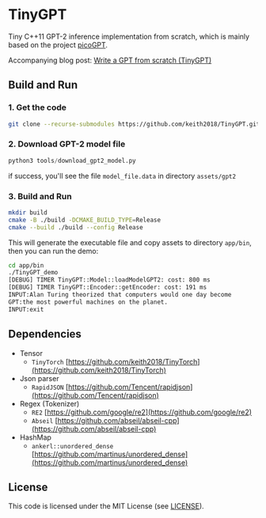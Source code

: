# TinyGPT
Tiny C++11 GPT-2 inference implementation from scratch, which is mainly based on the project [picoGPT](https://github.com/jaymody/picoGPT).

Accompanying blog post: [Write a GPT from scratch (TinyGPT)](https://robot9.me/write-gpt-from-scratch/)

## Build and Run

### 1. Get the code

```bash
git clone --recurse-submodules https://github.com/keith2018/TinyGPT.git
```

### 2. Download GPT-2 model file
    
```python
python3 tools/download_gpt2_model.py
```
if success, you'll see the file `model_file.data` in directory `assets/gpt2`

### 3. Build and Run

```bash
mkdir build
cmake -B ./build -DCMAKE_BUILD_TYPE=Release
cmake --build ./build --config Release
```

This will generate the executable file and copy assets to directory `app/bin`, then you can run the demo:

```bash
cd app/bin
./TinyGPT_demo
[DEBUG] TIMER TinyGPT::Model::loadModelGPT2: cost: 800 ms
[DEBUG] TIMER TinyGPT::Encoder::getEncoder: cost: 191 ms
INPUT:Alan Turing theorized that computers would one day become
GPT:the most powerful machines on the planet.
INPUT:exit
```

## Dependencies

- Tensor
  - `TinyTorch` [https://github.com/keith2018/TinyTorch](https://github.com/keith2018/TinyTorch)
- Json parser
  - `RapidJSON` [https://github.com/Tencent/rapidjson](https://github.com/Tencent/rapidjson)
- Regex (Tokenizer)
  - `RE2` [https://github.com/google/re2](https://github.com/google/re2)
  - `Abseil` [https://github.com/abseil/abseil-cpp](https://github.com/abseil/abseil-cpp)
- HashMap
  - `ankerl::unordered_dense` [https://github.com/martinus/unordered_dense](https://github.com/martinus/unordered_dense)

## License

This code is licensed under the MIT License (see [LICENSE](LICENSE)).
